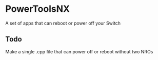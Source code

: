 # PowerToolsNX
A set of apps that can reboot or power off your Switch

## Todo
Make a single .cpp file that can power off or reboot without two NROs
